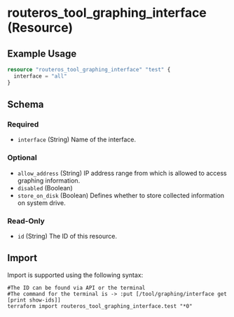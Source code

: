 # routeros_tool_graphing_interface (Resource)


## Example Usage
```terraform
resource "routeros_tool_graphing_interface" "test" {
  interface = "all"
}
```

<!-- schema generated by tfplugindocs -->
## Schema

### Required

- `interface` (String) Name of the interface.

### Optional

- `allow_address` (String) IP address range from which is allowed to access graphing information.
- `disabled` (Boolean)
- `store_on_disk` (Boolean) Defines whether to store collected information on system drive.

### Read-Only

- `id` (String) The ID of this resource.

## Import
Import is supported using the following syntax:
```shell
#The ID can be found via API or the terminal
#The command for the terminal is -> :put [/tool/graphing/interface get [print show-ids]]
terraform import routeros_tool_graphing_interface.test "*0"
```
